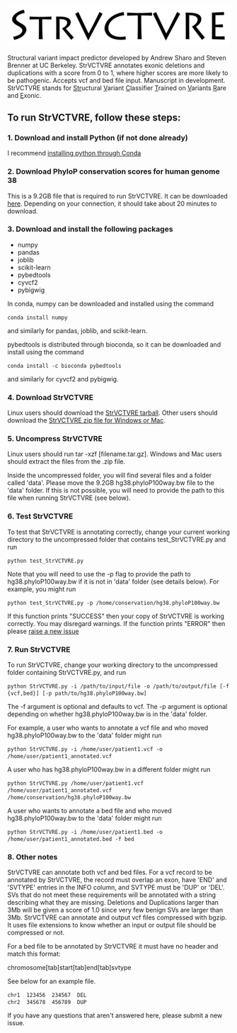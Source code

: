 ![StrVCTVRE logo](images/StrVCTVRE.PNG)

Structural variant impact predictor developed by Andrew Sharo and Steven Brenner at UC Berkeley. StrVCTVRE annotates exonic deletions and duplications with a score from 0 to 1, where higher scores are more likely to be pathogenic. Accepts vcf and bed file input. Manuscript in development. StrVCTVRE stands for <ins>Str</ins>uctural <ins>V</ins>ariant <ins>C</ins>lassifier <ins>T</ins>rained on <ins>V</ins>ariants <ins>R</ins>are and <ins>E</ins>xonic.

## To run StrVCTVRE, follow these steps:

### 1. Download and install Python (if not done already)
I recommend [installing python through Conda](https://docs.conda.io/projects/conda/en/latest/user-guide/install/)

### 2. Download PhyloP conservation scores for human genome 38
This is a 9.2GB file that is required to run StrVCTVRE. It can be downloaded [here](http://hgdownload.cse.ucsc.edu/goldenpath/hg38/phyloP100way/hg38.phyloP100way.bw). Depending on your connection, it should take about 20 minutes to download.

### 3. Download and install the following packages
* numpy
* pandas
* joblib
* scikit-learn
* pybedtools
* cyvcf2
* pybigwig

In conda, numpy can be downloaded and installed using the command 
```
conda install numpy
```
and similarly for pandas, joblib, and scikit-learn.

pybedtools is distributed through bioconda, so it can be downloaded and install using the command
```
conda install -c bioconda pybedtools
```
and similarly for cyvcf2 and pybigwig.

### 4. Download StrVCTVRE
Linux users should download the [StrVCTVRE tarball](https://github.com/andrewSharo/StrVCTVRE/archive/v.1.6.tar.gz). Other users should download the [StrVCTVRE zip file for Windows or Mac](https://github.com/andrewSharo/StrVCTVRE/archive/v.1.6.zip). 

### 5. Uncompress StrVCTVRE
Linux users should run tar -xzf \[filename.tar.gz\]. Windows and Mac users should extract the files from the .zip file. 

Inside the uncompressed folder, you will find several files and a folder called 'data'. Please move the 9.2GB hg38.phyloP100way.bw file to the 'data' folder. If this is not possible, you will need to provide the path to this file when running StrVCTVRE (see below).

### 6. Test StrVCTVRE
To test that StrVCTVRE is annotating correctly, change your current working directory to the uncompressed folder that contains test_StrVCTVRE.py and run 
```
python test_StrVCTVRE.py 
```
Note that you will need to use the -p flag to provide the path to hg38.phyloP100way.bw if it is not in 'data' folder (see details below). For example, you might run
```
python test_StrVCTVRE.py -p /home/conservation/hg38.phyloP100way.bw
```
If this function prints "SUCCESS" then your copy of StrVCTVRE is working correctly. You may disregard warnings. If the function prints "ERROR" then please [raise a new issue](https://github.com/andrewSharo/StrVCTVRE/issues)
### 7. Run StrVCTVRE
To run StrVCTVRE, change your working directory to the uncompressed folder containing StrVCTVRE.py, and run 
```
python StrVCTVRE.py -i /path/to/input/file -o /path/to/output/file [-f {vcf,bed}] [-p path/to/hg38.phyloP100way.bw]
``` 
The -f argument is optional and defaults to vcf. The -p argument is optional depending on whether hg38.phyloP100way.bw is in the 'data' folder. 

For example, a user who wants to annotate a vcf file and who moved hg38.phyloP100way.bw to the 'data' folder might run
```
python StrVCTVRE.py -i /home/user/patient1.vcf -o /home/user/patient1_annotated.vcf 
```
A user who has hg38.phyloP100way.bw in a different folder might run
```
python StrVCTVRE.py /home/user/patient1.vcf /home/user/patient1_annotated.vcf /home/conservation/hg38.phyloP100way.bw
```
A user who wants to annotate a bed file and who moved hg38.phyloP100way.bw to the 'data' folder might run
```
python StrVCTVRE.py -i /home/user/patient1.bed -o /home/user/patient1_annotated.bed -f bed 
```

### 8. Other notes
StrVCTVRE can annotate both vcf and bed files. For a vcf record to be annotated by StrVCTVRE, the record must overlap an exon, have 'END' and 'SVTYPE' entries in the INFO column, and SVTYPE must be 'DUP' or 'DEL'. SVs that do not meet these requirements will be annotated with a string describing what they are missing. Deletions and Duplications larger than 3Mb will be given a score of 1.0 since very few benign SVs are larger than 3Mb. StrVCTVRE can annotate and output vcf files compressed with bgzip. It uses file extensions to know whether an input or output file should be compressed or not. 

For a bed file to be annotated by StrVCTVRE it must have no header and match this format:

chromosome[tab]start[tab]end[tab]svtype

See below for an example file. 
```
chr1  123456  234567  DEL
chr2  345678  456789  DUP
```
If you have any questions that aren't answered here, please submit a new issue.
